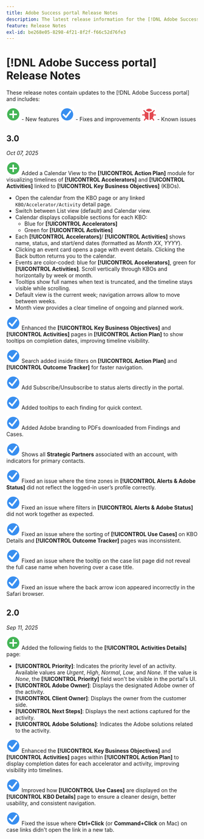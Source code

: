```yaml
---
title: Adobe Success portal Release Notes
description: The latest release information for the [!DNL Adobe Success portal].
feature: Release Notes
exl-id: be268e05-8298-4f21-8f2f-f66c52d76fe3
---
```

# [!DNL Adobe Success portal] Release Notes

These release notes contain updates to the [!DNL Adobe Success portal] and includes:

![New](../adobe-success-portal/assets/new.svg) - New features
![Fix](../adobe-success-portal/assets/fix.svg) - Fixes and improvements
![Bug](../adobe-success-portal/assets/bug.svg) - Known issues

## 3.0 

_Oct 07, 2025_

![New](../adobe-success-portal/assets/new.svg) Added a Calendar View to the **[!UICONTROL Action Plan]** module for visualizing timelines of **[!UICONTROL Accelerators]** and **[!UICONTROL Activities]** linked to **[!UICONTROL Key Business Objectives]** (KBOs).
* Open the calendar from the KBO page or any linked `KBO/Accelerator/Activity` detail page.
* Switch between List view (default) and Calendar view.
* Calendar displays collapsible sections for each KBO: 
  - Blue for **[!UICONTROL Accelerators]** 
  - Green for **[!UICONTROL Activities]**
* Each **[!UICONTROL Accelerators]**/ **[!UICONTROL Activities]** shows name, status, and start/end dates (formatted as *Month XX*, *YYYY*).
* Clicking an event card opens a page with event details. Clicking the Back button returns you to the calendar. 
* Events are color-coded: blue for **[!UICONTROL Accelerators]**, green for **[!UICONTROL Activities]**. Scroll vertically through KBOs and horizontally by week or month.
* Tooltips show full names when text is truncated, and the timeline stays visible while scrolling.
* Default view is the current week; navigation arrows allow to move between weeks.
* Month view provides a clear timeline of ongoing and planned work.

![Fix](../adobe-success-portal/assets/fix.svg) Enhanced the **[!UICONTROL Key Business Objectives]** and **[!UICONTROL Activities]** pages in **[!UICONTROL Action Plan]** to show tooltips on completion dates, improving timeline visibility.

![Fix](../adobe-success-portal/assets/fix.svg) Search added inside filters on **[!UICONTROL Action Plan]** and **[!UICONTROL Outcome Tracker]** for faster navigation.

![Fix](../adobe-success-portal/assets/fix.svg) Add Subscribe/Unsubscribe to status alerts directly in the portal.

![Fix](../adobe-success-portal/assets/fix.svg) Added tooltips to each finding for quick context.

![Fix](../adobe-success-portal/assets/fix.svg) Added Adobe branding to PDFs downloaded from Findings and Cases.

![Fix](../adobe-success-portal/assets/fix.svg) Shows all **Strategic Partners** associated with an account, with indicators for primary contacts.

![Fix](../adobe-success-portal/assets/fix.svg) Fixed an issue where the time zones in **[!UICONTROL Alerts & Adobe Status]** did not reflect the logged-in user’s profile correctly.

![Fix](../adobe-success-portal/assets/fix.svg) Fixed an issue where filters in **[!UICONTROL Alerts & Adobe Status]** did not work together as expected.

![Fix](../adobe-success-portal/assets/fix.svg) Fixed an issue where the sorting of **[!UICONTROL Use Cases]** on KBO Details and **[!UICONTROL Outcome Tracker]** pages was inconsistent.

![Fix](../adobe-success-portal/assets/fix.svg) Fixed an issue where the tooltip on the case list page did not reveal the full case name when hovering over a case title.

![Fix](../adobe-success-portal/assets/fix.svg) Fixed an issue where the back arrow icon appeared incorrectly in the Safari browser.

## 2.0 

_Sep 11, 2025_

![New](../adobe-success-portal/assets/new.svg) Added the following fields to the **[!UICONTROL Activities Details]** page:

* **[!UICONTROL Priority]**: Indicates the priority level of an activity. Available values are *Urgent*, *High*, *Normal*, *Low*, and *None*. If the value is *None*, the **[!UICONTROL Priority]** field won't be visible in the portal's UI.
* **[!UICONTROL Adobe Owner]**: Displays the designated Adobe owner of the activity.
* **[!UICONTROL Client Owner]**: Displays the owner from the customer side.
* **[!UICONTROL Next Steps]**: Displays the next actions captured for the activity.
* **[!UICONTROL Adobe Solutions]**: Indicates the Adobe solutions related to the activity.

![Fix](../adobe-success-portal/assets/fix.svg) Enhanced the **[!UICONTROL Key Business Objectives]** and **[!UICONTROL Activities]** pages within **[!UICONTROL Action Plan]** to display completion dates for each accelerator and activity, improving visibility into timelines.

![Fix](../adobe-success-portal/assets/fix.svg) Improved how **[!UICONTROL Use Cases]** are displayed on the **[!UICONTROL KBO Details]** page to ensure a cleaner design, better usability, and consistent navigation.

![Fix](../adobe-success-portal/assets/fix.svg) Fixed the issue where **Ctrl+Click** (or **Command+Click** on Mac) on case links didn't open the link in a new tab.
